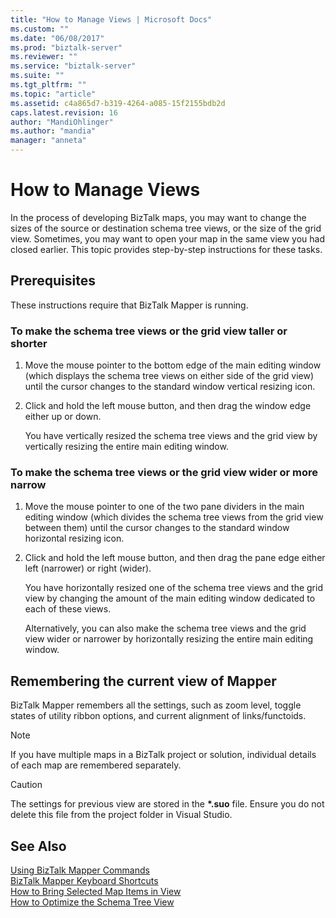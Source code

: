 ```yaml
---
title: "How to Manage Views | Microsoft Docs"
ms.custom: ""
ms.date: "06/08/2017"
ms.prod: "biztalk-server"
ms.reviewer: ""
ms.service: "biztalk-server"
ms.suite: ""
ms.tgt_pltfrm: ""
ms.topic: "article"
ms.assetid: c4a865d7-b319-4264-a085-15f2155bdb2d
caps.latest.revision: 16
author: "MandiOhlinger"
ms.author: "mandia"
manager: "anneta"
---
```

# How to Manage Views
In the process of developing BizTalk maps, you may want to change the sizes of the source or destination schema tree views, or the size of the grid view. Sometimes, you may want to open your map in the same view you had closed earlier. This topic provides step-by-step instructions for these tasks.  
  
## Prerequisites  
 These instructions require that BizTalk Mapper is running.  
  
### To make the schema tree views or the grid view taller or shorter  
  
1.  Move the mouse pointer to the bottom edge of the main editing window (which displays the schema tree views on either side of the grid view) until the cursor changes to the standard window vertical resizing icon.  
  
2.  Click and hold the left mouse button, and then drag the window edge either up or down.  
  
     You have vertically resized the schema tree views and the grid view by vertically resizing the entire main editing window.  
  
### To make the schema tree views or the grid view wider or more narrow  
  
1.  Move the mouse pointer to one of the two pane dividers in the main editing window (which divides the schema tree views from the grid view between them) until the cursor changes to the standard window horizontal resizing icon.  
  
2.  Click and hold the left mouse button, and then drag the pane edge either left (narrower) or right (wider).  
  
     You have horizontally resized one of the schema tree views and the grid view by changing the amount of the main editing window dedicated to each of these views.  
  
     Alternatively, you can also make the schema tree views and the grid view wider or narrower by horizontally resizing the entire main editing window.  
  
## Remembering the current view of Mapper  
 BizTalk Mapper remembers all the settings, such as zoom level, toggle states of utility ribbon options, and current alignment of links/functoids.  
  
> [!NOTE]
>  If you have multiple maps in a BizTalk project or solution, individual details of each map are remembered separately.  
  
> [!CAUTION]
>  The settings for previous view are stored in the **\*.suo** file. Ensure you do not delete this file from the project folder in Visual Studio.  
  
## See Also  
 [Using BizTalk Mapper Commands](../core/using-biztalk-mapper-commands.md)   
 [BizTalk Mapper Keyboard Shortcuts](../core/biztalk-mapper-keyboard-shortcuts.md)   
 [How to Bring Selected Map Items in View](../core/how-to-bring-selected-map-items-in-view.md)   
 [How to Optimize the Schema Tree View](../core/how-to-optimize-the-schema-tree-view.md)